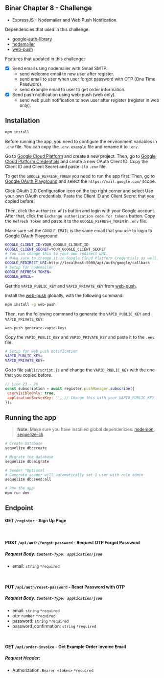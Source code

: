 ## Binar Chapter 8 - Challenge

- ExpressJS - Nodemailer and Web Push Notification.

Dependencies that used in this challenge:
- [google-auth-library](https://www.npmjs.com/package/google-auth-library)
- [nodemailer](https://www.npmjs.com/package/nodemailer)
- [web-push](https://www.npmjs.com/package/web-push)

Features that updated in this challenge:
- [x] Send email using nodemailer with Gmail SMTP.
  - send welcome email to new user after register.
  - send email to user when user forgot password with OTP (One Time Password).
  - send example email to user to get order information.
- [x] Send push notification using web-push (web only).
  - send web push notification to new user after register (register in web only).

## Installation

```bash
npm install
```

Before running the app, you need to configure the environment variables in ```.env``` file. You can copy the ```.env.example``` file and rename it to ```.env```.
<br/>

Go to [Google Cloud Platform](https://console.cloud.google.com/) and create a new project. Then, go to [Google Cloud Platform Credentials](https://console.cloud.google.com/apis/credentials) and create a new OAuth Client ID. Copy the Client ID and Client Secret and paste it to ```.env``` file.

To get the `GOOGLE_REFRESH_TOKEN` you need to run the app first. Then, go to [Google OAuth Playground](https://developers.google.com/oauthplayground/) and select the `https://mail.google.com/` scope.

Click OAuth 2.0 Configuration icon on the top right corner and select Use your own OAuth credentials. Paste the Client ID and Client Secret that you copied before.

Then, click the `Authorize APIs` button and login with your Google account. After that, click the `Exchange authorization code for tokens` button. Copy the `Refresh Token` and paste it to the `GOOGLE_REFRESH_TOKEN` in ```.env``` file.

Make sure set the `GOOGLE_EMAIL` is the same email that you use to login to Google OAuth Playground.

```bash
GOOGLE_CLIENT_ID=YOUR_GOOGLE_CLIENT_ID
GOOGLE_CLIENT_SECRET=YOUR_GOOGLE_CLIENT_SECRET
# You can change this to your own redirect URI. 
# Make sure to change it in Google Cloud Platform Credentials as well.
GOOGLE_REDIRECT_URI=http://localhost:5000/api/auth/google/callback
# Setup for nodemailer
GOOGLE_REFRESH_TOKEN=
GOOGLE_EMAIL=
```

Get the `VAPID_PUBLIC_KEY` and `VAPID_PRIVATE_KEY` from [web-push](https://www.npmjs.com/package/web-push).

Install the [web-push](https://www.npmjs.com/package/web-push) globally, with the following command:
```bash
npm install -g web-push
```

Then, run the following command to generate the `VAPID_PUBLIC_KEY` and `VAPID_PRIVATE_KEY`:
```bash
web-push generate-vapid-keys
```

Copy the `VAPID_PUBLIC_KEY` and `VAPID_PRIVATE_KEY` and paste it to the ```.env``` file.

```bash
# Setup for web push notification
VAPID_PUBLIC_KEY=
VAPID_PRIVATE_KEY=
```

Go to file `public/script.js` and change the `VAPID_PUBLIC_KEY` with the one that you copied before.

```javascript
// Line 23 - 26
const subscription = await register.pushManager.subscribe({
 userVisibleOnly: true,
 applicationServerKey: '', // Change this with your VAPID_PUBLIC_KEY
});
```

## Running the app
> **Note:** Make sure you have installed global dependencies: [nodemon](https://www.npmjs.com/package/nodemon), [sequelize-cli](https://www.npmjs.com/package/sequelize-cli).

```bash
# Create Database
sequelize db:create

# Migrate the database
sequelize db:migrate

# Seeder *Optional
# Generate seeder will automatically set 1 user with role admin
sequelize db:seed:all

# Run the app
npm run dev
```

## Endpoint

#### GET ```/register``` - Sign Up Page

<br/>

#### POST ```/api/auth/forgot-password``` - Request OTP Forgot Password
##### Request Body: ```Content-Type: application/json```
- email: ```string``` ```*required```

<br/>

#### PUT ```/api/auth/reset-password``` - Reset Password with OTP
##### Request Body: ```Content-Type: application/json```
- email: ```string``` ```*required```
- otp: ```number``` ```*required```
- password: ```string``` ```*required```
- password_confirmation: ```string``` ```*required```

<br/>

#### GET ```/api/order-invoice``` - Get Example Order Invoice Email
##### Request Header:
- Authorization: ```Bearer <token>``` ```*required```
